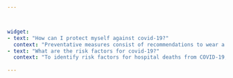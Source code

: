 ```yaml
---



widget:
- text: "How can I protect myself against covid-19?"
  context: "Preventative measures consist of recommendations to wear a mask in public, maintain social distancing of at least six feet, wash hands regularly, and use hand sanitizer. To facilitate this aim, we adapt the conceptual model and measures of Liao et al. "
- text: "What are the risk factors for covid-19?"
  context: "To identify risk factors for hospital deaths from COVID-19, the OpenSAFELY platform examined electronic health records from 17.4 million UK adults. The authors used multivariable Cox proportional hazards model to identify the association of risk of death with older age, lower socio-economic status, being male, non-white ethnic background and certain clinical conditions (diabetes, obesity, cancer, respiratory diseases, heart, kidney, liver, neurological and autoimmune conditions). Notably, asthma was identified as a risk factor, despite prior suggestion of a potential protective role. Interestingly, higher risks due to ethnicity or lower socio-economic status could not be completely attributed to pre-existing health conditions."
  
---
```

